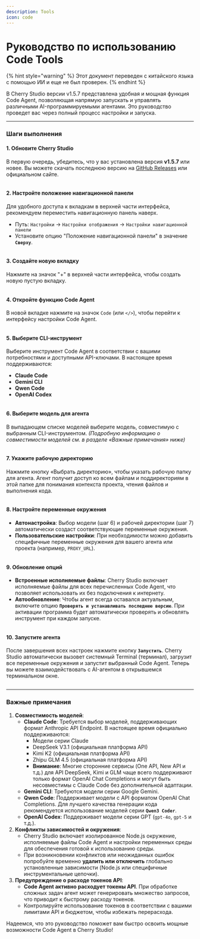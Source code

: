```yaml
---
description: Tools
icon: code
---
```

# Руководство по использованию Code Tools


{% hint style="warning" %}
Этот документ переведен с китайского языка с помощью ИИ и еще не был проверен.
{% endhint %}




В Cherry Studio версии v1.5.7 представлена удобная и мощная функция Code Agent, позволяющая напрямую запускать и управлять различными AI-программируемыми агентами. Это руководство проведет вас через полный процесс настройки и запуска.

***

### Шаги выполнения

#### 1. Обновите Cherry Studio

В первую очередь, убедитесь, что у вас установлена версия **v1.5.7** или новее. Вы можете скачать последнюю версию на [GitHub Releases](https://github.com/CherryHQ/cherry-studio/releases) или официальном сайте.

<figure><img src="../.gitbook/assets/image (2).png" alt=""><figcaption></figcaption></figure>

#### 2. Настройте положение навигационной панели

Для удобного доступа к вкладкам в верхней части интерфейса, рекомендуем переместить навигационную панель наверх.

* Путь: `Настройки` → `Настройки отображения` → `Настройки навигационной панели`
* Установите опцию "Положение навигационной панели" в значение **`Сверху`**.

<figure><img src="../.gitbook/assets/image (1) (1).png" alt=""><figcaption></figcaption></figure>

#### 3. Создайте новую вкладку

Нажмите на значок "+" в верхней части интерфейса, чтобы создать новую пустую вкладку.

<figure><img src="../.gitbook/assets/image (2) (1).png" alt=""><figcaption></figcaption></figure>

#### 4. Откройте функцию Code Agent

В новой вкладке нажмите на значок `Code` (или `</>`), чтобы перейти к интерфейсу настройки Code Agent.

<figure><img src="../.gitbook/assets/image (3).png" alt=""><figcaption></figcaption></figure>

#### 5. Выберите CLI-инструмент

Выберите инструмент Code Agent в соответствии с вашими потребностями и доступными API-ключами. В настоящее время поддерживаются:

* **Claude Code**
* **Gemini CLI**
* **Qwen Code**
* **OpenAI Codex**

<figure><img src="../.gitbook/assets/image (4).png" alt=""><figcaption></figcaption></figure>

#### 6. Выберите модель для агента

В выпадающем списке моделей выберите модель, совместимую с выбранным CLI-инструментом. *(Подробную информацию о совместимости моделей см. в разделе «Важные примечания» ниже)*

<figure><img src="../.gitbook/assets/image (5).png" alt=""><figcaption></figcaption></figure>

#### 7. Укажите рабочую директорию

Нажмите кнопку «Выбрать директорию», чтобы указать рабочую папку для агента. Агент получит доступ ко всем файлам и поддиректориям в этой папке для понимания контекста проекта, чтения файлов и выполнения кода.

<figure><img src="../.gitbook/assets/image (6).png" alt=""><figcaption></figcaption></figure>

#### 8. Настройте переменные окружения

* **Автонастройка**: Выбор модели (шаг 6) и рабочей директории (шаг 7) автоматически создаст соответствующие переменные окружения.
* **Пользовательские настройки**: При необходимости можно добавить специфичные переменные окружения для вашего агента или проекта (например, `PROXY_URL`).

<figure><img src="../.gitbook/assets/image (7).png" alt=""><figcaption></figcaption></figure>

#### 9. Обновление опций

* **Встроенные исполняемые файлы**: Cherry Studio включает исполняемые файлы для всех перечисленных Code Agent, что позволяет использовать их без подключения к интернету.
* **Автообновление**: Чтобы агент всегда оставался актуальным, включите опцию **`Проверять и устанавливать последнюю версию`**. При активации программа будет автоматически проверять и обновлять инструмент при каждом запуске.

<figure><img src="../.gitbook/assets/image (8).png" alt=""><figcaption></figcaption></figure>

#### 10. Запустите агента

После завершения всех настроек нажмите кнопку **`Запустить`**. Cherry Studio автоматически вызовет системный Terminal (терминал), загрузит все переменные окружения и запустит выбранный Code Agent. Теперь вы можете взаимодействовать с AI-агентом в открывшемся терминальном окне.

<figure><img src="../.gitbook/assets/image (9).png" alt=""><figcaption></figcaption></figure>

***

### Важные примечания

1. **Совместимость моделей**:
   * **Claude Code**: Требуется выбор моделей, поддерживающих формат Anthropic API Endpoint. В настоящее время официально поддерживаются:
     * Модели серии Claude
     * DeepSeek V3.1 (официальная платформа API)
     * Kimi K2 (официальная платформа API)
     * Zhipu GLM 4.5 (официальная платформа API)
     * **Внимание**: Многие сторонние сервисы (One API, New API и т.д.) для API DeepSeek, Kimi и GLM чаще всего поддерживают только формат OpenAI Chat Completions и могут быть несовместимы с Claude Code без дополнительной адаптации.
   * **Gemini CLI**: Требуются модели серии Google Gemini.
   * **Qwen Code**: Поддерживает модели с API форматом OpenAI Chat Completions. Для лучшего качества генерации кода рекомендуется использование моделей серии **`Qwen3 Coder`**.
   * **OpenAI Codex**: Поддерживает модели серии GPT (`gpt-4o`, `gpt-5` и т.д.).
2. **Конфликты зависимостей и окружения**:
   * Cherry Studio включает изолированное Node.js окружение, исполняемые файлы Code Agent и настройки переменных среды для обеспечения готовой к использованию среды.
   * При возникновении конфликтов или неожиданных ошибок попробуйте временно **удалить или отключить** глобально установленные зависимости (Node.js или специфичные инструментальные цепочки).
3. **Предупреждение о расходе токенов API**:
   * **Code Agent активно расходует токены API**. При обработке сложных задач агент может генерировать множество запросов, что приводит к быстрому расходу токенов.
   * Контролируйте использование токенов в соответствии с вашими лимитами API и бюджетом, чтобы избежать перерасхода.

Надеемся, что это руководство поможет вам быстро освоить мощные возможности Code Agent в Cherry Studio!